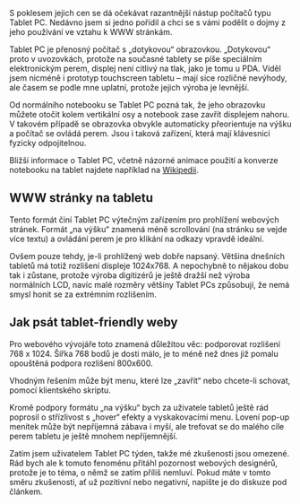 <!-- dcterms:identifier = aspnetcz#122 -->
<!-- dcterms:title = Tablet PC a WWW stránky -->
<!-- dcterms:abstract = S poklesem jejich cen se dá očekávat razantnější nástup počítačů typu Tablet PC. Nedávno jsem si jedno pořídil a chci se s vámi podělit o dojmy z jeho používání ve vztahu k WWW stránkám. -->
<!-- np9:categoryId = 1 -->
<!-- x4w:category = Tipy, triky -->
<!-- np9:authorId = 1 -->
<!-- np9:authorEmail = michal.valasek@altairis.cz -->
<!-- dcterms:creator = Michal Altair Valášek -->
<!-- dcterms:created = 2006-11-10T11:02:00.693+01:00 -->
<!-- dcterms:dateAccepted = 2006-11-10T11:02:00.693+01:00 -->

 

S poklesem jejich cen se dá očekávat razantnější nástup počítačů typu Tablet PC. Nedávno jsem si jedno pořídil a chci se s vámi podělit o dojmy z jeho používání ve vztahu k WWW stránkám.

Tablet PC je přenosný počítač s „dotykovou“ obrazovkou. „Dotykovou“ proto v uvozovkách, protože na současné tablety se píše speciálním elektronickým perem, displej není citlivý na tlak, jako je tomu u PDA. Viděl jsem nicméně i prototyp touchscreen tabletu – mají sice rozličné nevýhody, ale časem se podle mne uplatní, protože jejich výroba je levnější.

Od normálního notebooku se Tablet PC pozná tak, že jeho obrazovku můžete otočit kolem vertikální osy a notebook zase zavřít displejem nahoru. V takovém případě se obrazovka obvykle automaticky přeorientuje na výšku a počítač se ovládá perem. Jsou i taková zařízení, která mají klávesnici fyzicky odpojitelnou.

Bližší informace o Tablet PC, včetně názorné animace použití a konverze notebooku na tablet najdete například na [Wikipedii](http://en.wikipedia.org/wiki/Tablet_PC).

## WWW stránky na tabletu

Tento formát činí Tablet PC výtečným zařízením pro prohlížení webových stránek. Formát „na výšku“ znamená méně scrollování (na stránku se vejde více textu) a ovládání perem je pro klikání na odkazy vpravdě ideální.

Ovšem pouze tehdy, je-li prohlížený web dobře napsaný. Většina dnešních tabletů má totiž rozlišení displeje 1024x768. A nepochybně to nějakou dobu tak i zůstane, protože výroba digitizérů je ještě dražší než výroba normálních LCD, navíc malé rozměry většiny Tablet PCs způsobují, že nemá smysl honit se za extrémním rozlišením.

## Jak psát tablet-friendly weby

Pro webového vývojáře toto znamená důležitou věc: podporovat rozlišení 768 x 1024. Šířka 768 bodů je dosti málo, je to méně než dnes již pomalu opouštěná podpora rozlišení 800x600.

Vhodným řešením může být menu, které lze „zavřít“ nebo chcete-li schovat, pomocí klientského skriptu.

Kromě podpory formátu „na výšku“ bych za uživatele tabletů ještě rád poprosil o střízlivost s „hover“ efekty a vyskakovacími menu. Lovení pop-up menítek může být nepříjemná zábava i myší, ale trefovat se do malého cíle perem tabletu je ještě mnohem nepříjemnější.

Zatím jsem uživatelem Tablet PC týden, takže mé zkušenosti jsou omezené. Rád bych ale k tomuto fenoménu přitáhl pozornost webových designérů, protože je to téma, o němž se zatím příliš nemluví. Pokud máte v tomto směru zkušenosti, ať už pozitivní nebo negativní, napište je do diskuze pod článkem.